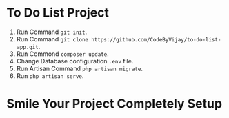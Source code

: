 # To Do List Project

1. Run Command `git init`.
2. Run Command `git clone https://github.com/CodeByVijay/to-do-list-app.git`.
3. Run Commond `composer update`.
4. Change Database configuration `.env` file.
5. Run Artisan Command `php artisan migrate`.
6. Run `php artisan serve`.

# Smile Your Project Completely Setup 
